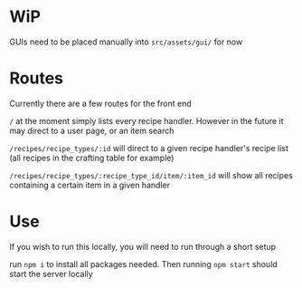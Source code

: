 # WiP

GUIs need to be placed manually into `src/assets/gui/` for now

# Routes

Currently there are a few routes for the front end

`/` at the moment simply lists every recipe handler. However in the future it may direct to a user page, or an item search

`/recipes/recipe_types/:id` will direct to a given recipe handler's recipe list (all recipes in the crafting table for example)

`/recipes/recipe_types/:recipe_type_id/item/:item_id` will show all recipes containing a certain item in a given handler

# Use

If you wish to run this locally, you will need to run through a short setup

run `npm i` to install all packages needed. Then running `npm start` should start the server locally 